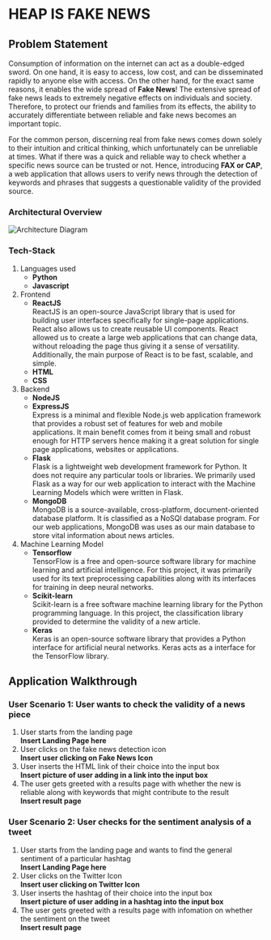 # HEAP IS FAKE NEWS 

## Problem Statement 
Consumption of information on the internet can act as a double-edged sword. On one hand, it is easy to access, low cost, and can be disseminated rapidly to anyone else with access. On the other hand, for the exact same reasons, it enables the wide spread of **Fake News**! The extensive spread of fake news leads to extremely negative effects on individuals and society. Therefore, to protect our friends and families from its effects, the ability to accurately differentiate between reliable and fake news becomes an important topic. 

For the common person, discerning real from fake news comes down solely to their intuition and critical thinking, which unfortunately can be unreliable at times. What if there was a quick and reliable way to check whether a specific news source can be trusted or not. Hence, introducing **FAX or CAP**, a web application that allows users to verify news through the detection of keywords and phrases that suggests a questionable validity of the provided source. 


### Architectural Overview
![Architecture Diagram](https://github.com/zenyuong/HEAP-IS-FAKE-NEWS-/blob/0f1111a0a5db61902d2b0d8009c09e8bfd99bc24/User%20Input.jpeg)
### Tech-Stack
1. Languages used
    - **Python**
    - **Javascript**
2. Frontend
    - **ReactJS**  
    ReactJS is an open-source JavaScript library that is used for building user interfaces specifically for single-page applications. React also allows us to create reusable UI components. React allowed us to create a large web applications that can change data, without reloading the page thus giving it a sense of versatility. Additionally, the main purpose of React is to be fast, scalable, and simple.
    - **HTML**
    - **CSS**
3. Backend
    - **NodeJS**  
    - **ExpressJS**  
    Express is a minimal and flexible Node.js web application framework that provides a robust set of features for web and mobile applications. It main benefit comes from it being small and robust enough for HTTP servers hence making it a great solution for single page applications, websites or applications. 
    - **Flask**  
    Flask is a lightweight web development framework for Python. It does not require any particular tools or libraries. We primarily used Flask as a way for our web application to interact with the Machine Learning Models which were written in Flask. 
    - **MongoDB**  
    MongoDB is a source-available, cross-platform, document-oriented database platform. It is classified as a NoSQl database program. For our web applications, MongoDB was uses as our main database to store vital information about news articles.
4. Machine Learning Model
    - **Tensorflow**  
    TensorFlow is a free and open-source software library for machine learning and artificial intelligence. For this project, it was primarily used for its text preprocessing capabilities along with its interfaces for training in deep neural networks.
    - **Scikit-learn**  
    Scikit-learn is a free software machine learning library for the Python programming language. In this project, the classification library provided to determine the validity of a new article. 
    - **Keras**  
    Keras is an open-source software library that provides a Python interface for artificial neural networks. Keras acts as a interface for the TensorFlow library.


## Application Walkthrough

### User Scenario 1: User wants to check the validity of a news piece
1. User starts from the landing page   
**Insert Landing Page here**  
2. User clicks on the fake news detection icon  
**Insert user clicking on Fake News Icon**  
3. User inserts the HTML link of their choice into the input box  
**Insert picture of user adding in a link into the input box**  
4. The user gets greeted with a results page with whether the new is reliable along with keywords that might contribute to the result  
**Insert result page**  

### User Scenario 2: User checks for the sentiment analysis of a tweet
1. User starts from the landing page and wants to find the general sentiment of a particular hashtag  
**Insert Landing Page here**  
2. User clicks on the Twitter Icon  
**Insert user clicking on Twitter Icon**  
3. User inserts the hashtag of their choice into the input box  
**Insert picture of user adding in a hashtag into the input box**  
4. The user gets greeted with a results page with infomation on whether the sentiment on the tweet  
**Insert result page**  